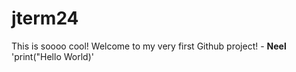 # jterm24
This is soooo cool! Welcome to my very first Github project! - **Neel**
'print("Hello World)'
